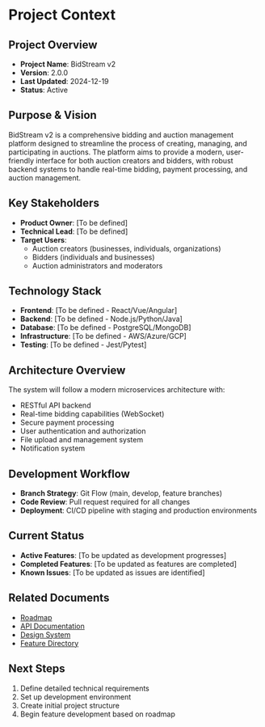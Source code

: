 # Project Context

## Project Overview

- **Project Name**: BidStream v2
- **Version**: 2.0.0
- **Last Updated**: 2024-12-19
- **Status**: Active

## Purpose & Vision

BidStream v2 is a comprehensive bidding and auction management platform designed to streamline the process of creating, managing, and participating in auctions. The platform aims to provide a modern, user-friendly interface for both auction creators and bidders, with robust backend systems to handle real-time bidding, payment processing, and auction management.

## Key Stakeholders

- **Product Owner**: [To be defined]
- **Technical Lead**: [To be defined]
- **Target Users**:
  - Auction creators (businesses, individuals, organizations)
  - Bidders (individuals and businesses)
  - Auction administrators and moderators

## Technology Stack

- **Frontend**: [To be defined - React/Vue/Angular]
- **Backend**: [To be defined - Node.js/Python/Java]
- **Database**: [To be defined - PostgreSQL/MongoDB]
- **Infrastructure**: [To be defined - AWS/Azure/GCP]
- **Testing**: [To be defined - Jest/Pytest]

## Architecture Overview

The system will follow a modern microservices architecture with:

- RESTful API backend
- Real-time bidding capabilities (WebSocket)
- Secure payment processing
- User authentication and authorization
- File upload and management system
- Notification system

## Development Workflow

- **Branch Strategy**: Git Flow (main, develop, feature branches)
- **Code Review**: Pull request required for all changes
- **Deployment**: CI/CD pipeline with staging and production environments

## Current Status

- **Active Features**: [To be updated as development progresses]
- **Completed Features**: [To be updated as features are completed]
- **Known Issues**: [To be updated as issues are identified]

## Related Documents

- [Roadmap](./ROADMAP.md)
- [API Documentation](./TECHNICAL/api-documentation.md)
- [Design System](./DESIGN/design-system.md)
- [Feature Directory](./FEATURES/README.md)

## Next Steps

1. Define detailed technical requirements
2. Set up development environment
3. Create initial project structure
4. Begin feature development based on roadmap
